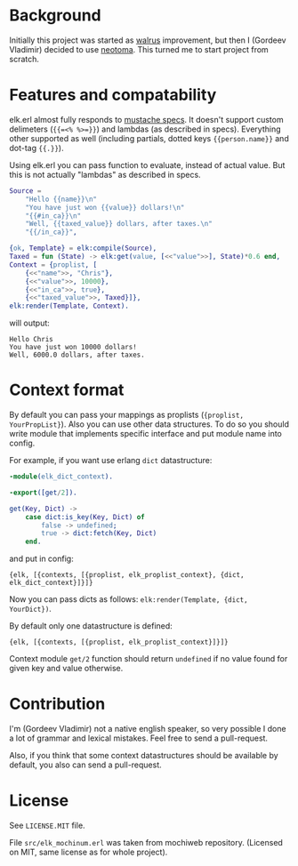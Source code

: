 # Background

Initially this project was started as [walrus](https://github.com/devinus/walrus)
improvement, but then I (Gordeev Vladimir) decided to use [neotoma](https://github.com/seancribbs/neotoma).
This turned me to start project from scratch.

# Features and compatability

elk.erl almost fully responds to [mustache specs](https://github.com/mustache/spec).
It doesn't support custom delimeters (`{{=<% %>=}}`) and lambdas (as described in specs).
Everything other supported as well
(including partials, dotted keys `{{person.name}}` and dot-tag `{{.}}`).

Using elk.erl you can pass function to evaluate, instead of actual value.
But this is not actually "lambdas" as described in specs.

```erlang
Source =
    "Hello {{name}}\n"
    "You have just won {{value}} dollars!\n"
    "{{#in_ca}}\n"
    "Well, {{taxed_value}} dollars, after taxes.\n"
    "{{/in_ca}}",

{ok, Template} = elk:compile(Source),
Taxed = fun (State) -> elk:get(value, [<<"value">>], State)*0.6 end,
Context = {proplist, [
    {<<"name">>, "Chris"},
    {<<"value">>, 10000},
    {<<"in_ca">>, true},
    {<<"taxed_value">>, Taxed}]},
elk:render(Template, Context).
```

will output:

```
Hello Chris
You have just won 10000 dollars!
Well, 6000.0 dollars, after taxes.
```

# Context format

By default you can pass your mappings as proplists (`{proplist, YourPropList}`).
Also you can use other data structures. To do so you should write module that
implements specific interface and put module name into config.

For example, if you want use erlang `dict` datastructure:

```erlang
-module(elk_dict_context).

-export([get/2]).

get(Key, Dict) ->
    case dict:is_key(Key, Dict) of
        false -> undefined;
        true -> dict:fetch(Key, Dict)
    end.
```

and put in config:
```
{elk, [{contexts, [{proplist, elk_proplist_context}, {dict, elk_dict_context}]}]}
```

Now you can pass dicts as follows: `elk:render(Template, {dict, YourDict})`.

By default only one datastructure is defined:
```
{elk, [{contexts, [{proplist, elk_proplist_context}]}]}
```

Context module `get/2` function should return `undefined` if no value found for
given key and value otherwise.

# Contribution

I'm (Gordeev Vladimir) not a native english speaker, so very possible I done
a lot of grammar and lexical mistakes. Feel free to send a pull-request.

Also, if you think that some context datastructures should be available by
default, you also can send a pull-request.

# License

See `LICENSE.MIT` file.

File `src/elk_mochinum.erl` was taken from mochiweb repository.
(Licensed on MIT, same license as for whole project).